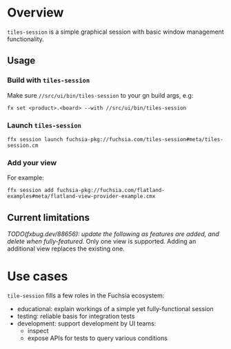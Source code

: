 # Overview

`tiles-session` is a simple graphical session with basic window management functionality.

## Usage

### Build with `tiles-session`

Make sure `//src/ui/bin/tiles-session` to your gn build args, e.g:

```
fx set <product>.<board> --with //src/ui/bin/tiles-session
```

### Launch `tiles-session`

```
ffx session launch fuchsia-pkg://fuchsia.com/tiles-session#meta/tiles-session.cm
```

### Add your view

For example:
```
ffx session add fuchsia-pkg://fuchsia.com/flatland-examples#meta/flatland-view-provider-example.cmx
```

## Current limitations
*TODO(fxbug.dev/88656): update the following as features are added, and delete when fully-featured.*
Only one view is supported. Adding an additional view replaces the existing one.

# Use cases

`tile-session` fills a few roles in the Fuchsia ecosystem:

- educational: explain workings of a simple yet fully-functional session
- testing: reliable basis for integration tests
- development: support development by UI teams:
  - inspect
  - expose APIs for tests to query various conditions
